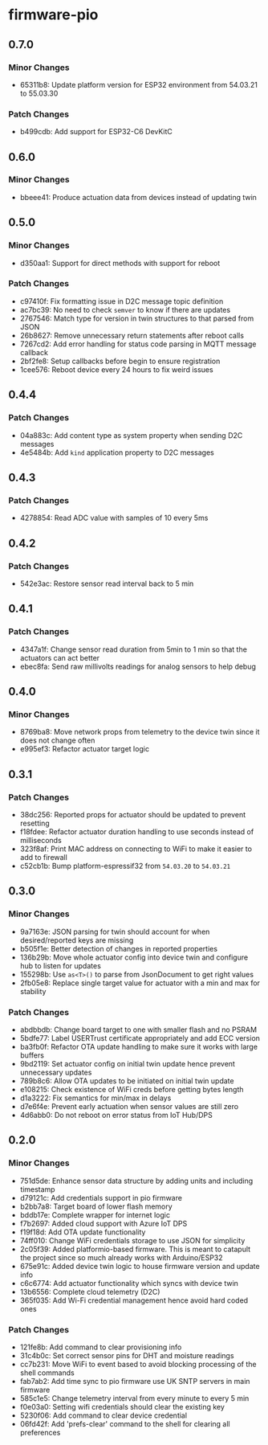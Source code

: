 # firmware-pio

## 0.7.0

### Minor Changes

- 65311b8: Update platform version for ESP32 environment from 54.03.21 to 55.03.30

### Patch Changes

- b499cdb: Add support for ESP32-C6 DevKitC

## 0.6.0

### Minor Changes

- bbeee41: Produce actuation data from devices instead of updating twin

## 0.5.0

### Minor Changes

- d350aa1: Support for direct methods with support for reboot

### Patch Changes

- c97410f: Fix formatting issue in D2C message topic definition
- ac7bc39: No need to check `semver` to know if there are updates
- 2767546: Match type for version in twin structures to that parsed from JSON
- 26b8627: Remove unnecessary return statements after reboot calls
- 7267cd2: Add error handling for status code parsing in MQTT message callback
- 2bf2fe8: Setup callbacks before begin to ensure registration
- 1cee576: Reboot device every 24 hours to fix weird issues

## 0.4.4

### Patch Changes

- 04a883c: Add content type as system property when sending D2C messages
- 4e5484b: Add `kind` application property to D2C messages

## 0.4.3

### Patch Changes

- 4278854: Read ADC value with samples of 10 every 5ms

## 0.4.2

### Patch Changes

- 542e3ac: Restore sensor read interval back to 5 min

## 0.4.1

### Patch Changes

- 4347a1f: Change sensor read duration from 5min to 1 min so that the actuators can act better
- ebec8fa: Send raw millivolts readings for analog sensors to help debug

## 0.4.0

### Minor Changes

- 8769ba8: Move network props from telemetry to the device twin since it does not change often
- e995ef3: Refactor actuator target logic

## 0.3.1

### Patch Changes

- 38dc256: Reported props for actuator should be updated to prevent resetting
- f18fdee: Refactor actuator duration handling to use seconds instead of milliseconds
- 323f8af: Print MAC address on connecting to WiFi to make it easier to add to firewall
- c52cb1b: Bump platform-espressif32 from `54.03.20` to `54.03.21`

## 0.3.0

### Minor Changes

- 9a7163e: JSON parsing for twin should account for when desired/reported keys are missing
- b505f1e: Better detection of changes in reported properties
- 136b29b: Move whole actuator config into device twin and configure hub to listen for updates
- 155298b: Use `as<T>()` to parse from JsonDocument to get right values
- 2fb05e8: Replace single target value for actuator with a min and max for stability

### Patch Changes

- abdbbdb: Change board target to one with smaller flash and no PSRAM
- 5bdfe77: Label USERTrust certificate appropriately and add ECC version
- ba3fb0f: Refactor OTA update handling to make sure it works with large buffers
- 9bd2119: Set actuator config on initial twin update hence prevent unnecessary updates
- 789b8c6: Allow OTA updates to be initiated on initial twin update
- e108215: Check existence of WiFi creds before getting bytes length
- d1a3222: Fix semantics for min/max in delays
- d7e6f4e: Prevent early actuation when sensor values are still zero
- 4d6abb0: Do not reboot on error status from IoT Hub/DPS

## 0.2.0

### Minor Changes

- 751d5de: Enhance sensor data structure by adding units and including timestamp
- d79121c: Add credentials support in pio firmware
- b2bb7a8: Target board of lower flash memory
- bddb17e: Complete wrapper for internet logic
- f7b2697: Added cloud support with Azure IoT DPS
- f19f18d: Add OTA update functionality
- 74ff010: Change WiFi credentials storage to use JSON for simplicity
- 2c05f39: Added platformio-based firmware. This is meant to catapult the project since so much already works with Arduino/ESP32
- 675e91c: Added device twin logic to house firmware version and update info
- c6c6774: Add actuator functionality which syncs with device twin
- 13b6556: Complete cloud telemetry (D2C)
- 365f035: Add Wi-Fi credential management hence avoid hard coded ones

### Patch Changes

- 121fe8b: Add command to clear provisioning info
- 31c4b0c: Set correct sensor pins for DHT and moisture readings
- cc7b231: Move WiFi to event based to avoid blocking processing of the shell commands
- fab7ab2: Add time sync to pio firmware use UK SNTP servers in main firmware
- 585c1e5: Change telemetry interval from every minute to every 5 min
- f0e03a0: Setting wifi credentials should clear the existing key
- 5230f06: Add command to clear device credential
- 06fd42f: Add 'prefs-clear' command to the shell for clearing all preferences
